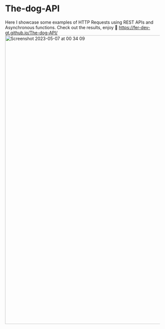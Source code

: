 # The-dog-API
Here I showcase some examples of HTTP Requests using REST APIs and Asynchronous functions.
Check out the results, enjoy 🐶 
https://fer-dev-gt.github.io/The-dog-API/
<img width="938" alt="Screenshot 2023-05-07 at 00 34 09" src="https://user-images.githubusercontent.com/119085740/236661855-4c5b6e4f-7d55-4ac4-aa06-77c6a53e8c08.png">
